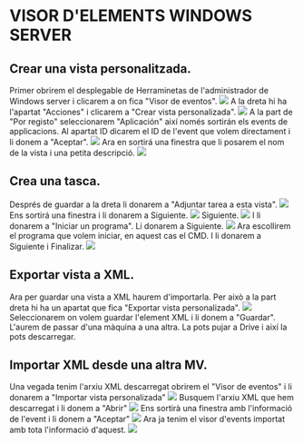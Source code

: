 #  VISOR D'ELEMENTS WINDOWS SERVER 

## Crear una vista personalitzada.
Primer obrirem el desplegable de Herraminetas de l'administrador de Windows server i clicarem a on fica "Visor de eventos".
![ ](1.png)
A la dreta hi ha l'apartat "Acciones" i clicarem a "Crear vista personalizada".
![ ](2.png)
A la part de "Por registo" seleccionarem "Aplicación" així només sortirán els events de applicacions. Al apartat ID dicarem el ID de l'event que volem directament i li donem a "Aceptar".
![ ](3.png)
Ara en sortirá una finestra que li posarem el nom de la vista i una petita descripció.
![ ](5.png)

## Crea una tasca.
Després de guardar a la dreta li donarem a "Adjuntar tarea a esta vista".
![ ](6.png)
Ens sortirá una finestra i li donarem a Siguiente.
![ ](7.png)
Siguiente.
![ ](8.png)
I li donarem a "Iniciar un programa". Li donarem a Siguiente.
![ ](10.png)
Ara escollirem el programa que volem iniciar, en aquest cas el CMD. I li donarem a Siguiente i Finalizar.
![ ](11.png)

## Exportar vista a XML.
Ara per guardar una vista a XML haurem d'importarla. Per això a la part dreta hi ha un apartat que fica "Exportar vista personalizada".
![ ](6.png)
Seleccionarem on volem guardar l'element XML i li donem a "Guardar". L'aurem de passar d'una màquina a una altra. La pots pujar a Drive i així la pots descarregar. 

## Importar XML desde una altra MV.
Una vegada tenim l'arxiu XML descarregat obrirem el "Visor de eventos" i li donarem a "Importar vista personalizada"
![ ](12.png)
Busquem l'arxiu XML que hem descarregat i li donem a "Abrir"
![ ](13.png)
Ens sortirà una finestra amb l'informació de l'event i li donem a "Aceptar"
![ ](14.png)
Ara ja tenim el visor d'events importat amb tota l'informació d'aquest. 
![ ](14.png)
